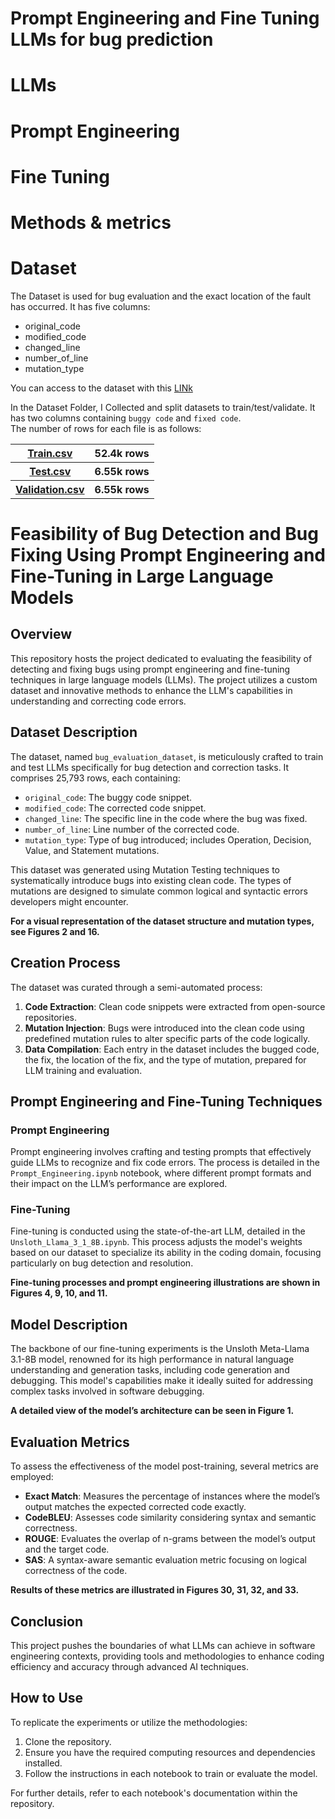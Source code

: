 # Prompt Engineering and Fine Tuning LLMs for bug prediction
# LLMs
# Prompt Engineering
# Fine Tuning
# Methods & metrics
# Dataset
The Dataset is used for bug evaluation and the exact location of the fault has occurred. It has five columns:
 - original_code
 - modified_code
 - changed_line
 - number_of_line
 - mutation_type

You can access to the dataset with this [LINk](#)
   
In the Dataset Folder, I Collected and split datasets to train/test/validate. It has two columns containing ```buggy code``` and ```fixed code```.
<br>
The number of rows for each file is as follows:
<table style="width:100%">
 <tr>
    <th><a href="https://github.com/navidadkhah/Fine-Tuning-LLMs/blob/main/Dataset/train.csv">Train.csv</a></th>
    <th>52.4k rows</th>
  </tr>
   <tr>
     <th> <a href="https://github.com/navidadkhah/Fine-Tuning-LLMs/blob/main/Dataset/test.csv">Test.csv</a></th>
    <th>6.55k rows</th>
  </tr>
   <tr>
    <th><a href="https://github.com/navidadkhah/Fine-Tuning-LLMs/blob/main/Dataset/validation.csv">Validation.csv</a></th>
    <th>6.55k rows</th>
  </tr>
</table>



# Feasibility of Bug Detection and Bug Fixing Using Prompt Engineering and Fine-Tuning in Large Language Models

## Overview
This repository hosts the project dedicated to evaluating the feasibility of detecting and fixing bugs using prompt engineering and fine-tuning techniques in large language models (LLMs). The project utilizes a custom dataset and innovative methods to enhance the LLM's capabilities in understanding and correcting code errors.

## Dataset Description
The dataset, named `bug_evaluation_dataset`, is meticulously crafted to train and test LLMs specifically for bug detection and correction tasks. It comprises 25,793 rows, each containing:
- `original_code`: The buggy code snippet.
- `modified_code`: The corrected code snippet.
- `changed_line`: The specific line in the code where the bug was fixed.
- `number_of_line`: Line number of the corrected code.
- `mutation_type`: Type of bug introduced; includes Operation, Decision, Value, and Statement mutations.

This dataset was generated using Mutation Testing techniques to systematically introduce bugs into existing clean code. The types of mutations are designed to simulate common logical and syntactic errors developers might encounter.

**For a visual representation of the dataset structure and mutation types, see Figures 2 and 16.**

## Creation Process
The dataset was curated through a semi-automated process:
1. **Code Extraction**: Clean code snippets were extracted from open-source repositories.
2. **Mutation Injection**: Bugs were introduced into the clean code using predefined mutation rules to alter specific parts of the code logically.
3. **Data Compilation**: Each entry in the dataset includes the bugged code, the fix, the location of the fix, and the type of mutation, prepared for LLM training and evaluation.

## Prompt Engineering and Fine-Tuning Techniques
### Prompt Engineering
Prompt engineering involves crafting and testing prompts that effectively guide LLMs to recognize and fix code errors. The process is detailed in the `Prompt_Engineering.ipynb` notebook, where different prompt formats and their impact on the LLM’s performance are explored.

### Fine-Tuning
Fine-tuning is conducted using the state-of-the-art LLM, detailed in the `Unsloth_Llama_3_1_8B.ipynb`. This process adjusts the model's weights based on our dataset to specialize its ability in the coding domain, focusing particularly on bug detection and resolution.

**Fine-tuning processes and prompt engineering illustrations are shown in Figures 4, 9, 10, and 11.**

## Model Description
The backbone of our fine-tuning experiments is the Unsloth Meta-Llama 3.1-8B model, renowned for its high performance in natural language understanding and generation tasks, including code generation and debugging. This model's capabilities make it ideally suited for addressing complex tasks involved in software debugging.

**A detailed view of the model’s architecture can be seen in Figure 1.**

## Evaluation Metrics
To assess the effectiveness of the model post-training, several metrics are employed:
- **Exact Match**: Measures the percentage of instances where the model’s output matches the expected corrected code exactly.
- **CodeBLEU**: Assesses code similarity considering syntax and semantic correctness.
- **ROUGE**: Evaluates the overlap of n-grams between the model’s output and the target code.
- **SAS**: A syntax-aware semantic evaluation metric focusing on logical correctness of the code.

**Results of these metrics are illustrated in Figures 30, 31, 32, and 33.**

## Conclusion
This project pushes the boundaries of what LLMs can achieve in software engineering contexts, providing tools and methodologies to enhance coding efficiency and accuracy through advanced AI techniques.

## How to Use
To replicate the experiments or utilize the methodologies:
1. Clone the repository.
2. Ensure you have the required computing resources and dependencies installed.
3. Follow the instructions in each notebook to train or evaluate the model.

For further details, refer to each notebook's documentation within the repository.
